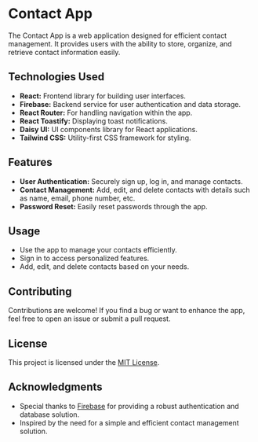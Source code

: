 # Contact App

The Contact App is a web application designed for efficient contact management. It provides users with the ability to store, organize, and retrieve contact information easily.


## Technologies Used

- **React:** Frontend library for building user interfaces.
- **Firebase:** Backend service for user authentication and data storage.
- **React Router:** For handling navigation within the app.
- **React Toastify:** Displaying toast notifications.
- **Daisy UI:** UI components library for React applications.
- **Tailwind CSS:** Utility-first CSS framework for styling.


## Features

- **User Authentication:** Securely sign up, log in, and manage contacts.
- **Contact Management:** Add, edit, and delete contacts with details such as name, email, phone number, etc.
- **Password Reset:** Easily reset passwords through the app.

## Usage

- Use the app to manage your contacts efficiently.
- Sign in to access personalized features.
- Add, edit, and delete contacts based on your needs.

## Contributing

Contributions are welcome! If you find a bug or want to enhance the app, feel free to open an issue or submit a pull request.

## License

This project is licensed under the [MIT License](LICENSE).

## Acknowledgments

- Special thanks to [Firebase](https://firebase.google.com/) for providing a robust authentication and database solution.
- Inspired by the need for a simple and efficient contact management solution.
